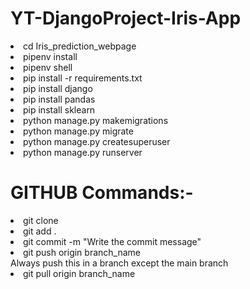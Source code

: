 # YT-DjangoProject-Iris-App
<li>cd Iris_prediction_webpage<br>
<li>pipenv install<br>
<li>pipenv shell<br>
<li>pip install -r requirements.txt<br>
<li>pip install django<br>
<li>pip install pandas<br>
<li>pip install sklearn<br>
<li>python manage.py makemigrations<br>
<li>python manage.py migrate<br>
<li>python manage.py createsuperuser<br>
<li>python manage.py runserver<br>

# GITHUB Commands:-
<li>git clone <http> <br>
<li>git add . <br>
<li>git commit -m "Write the commit message"<br>
<li>git push origin branch_name<br>
Always push this in a branch except the main branch 
<li>git pull origin branch_name <br>


